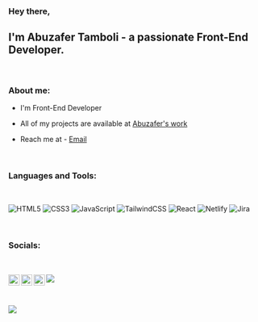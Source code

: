 ### Hey there,

## I'm Abuzafer Tamboli - a passionate Front-End  Developer.

<br/>

### About me:

- I'm Front-End Developer

- All of my projects are available at [Abuzafer's work](https://github.com/abuzafertamboli/Front-End-Development)

- Reach me at - [Email](mailto:abutamboli7707@gmail.com)

<br/>

 ### Languages and Tools:

<br/>

![HTML5](https://img.shields.io/badge/html5-%23E34F26.svg?style=for-the-badge&logo=html5&logoColor=white) ![CSS3](https://img.shields.io/badge/css3-%231572B6.svg?style=for-the-badge&logo=css3&logoColor=white) ![JavaScript](https://img.shields.io/badge/javascript-%23323330.svg?style=for-the-badge&logo=javascript&logoColor=%23F7DF1E) ![TailwindCSS](https://img.shields.io/badge/tailwindcss-%2338B2AC.svg?style=for-the-badge&logo=tailwind-css&logoColor=white) ![React](https://img.shields.io/badge/react-%2320232a.svg?style=for-the-badge&logo=react&logoColor=%2361DAFB) ![Netlify](https://img.shields.io/badge/netlify-%23000000.svg?style=for-the-badge&logo=netlify&logoColor=#00C7B7)  ![Jira](https://img.shields.io/badge/jira-%230A0FFF.svg?style=for-the-badge&logo=jira&logoColor=white)

<br/>

 ### Socials:
 
 <br/>

<a href="https://www.linkedin.com/in/abuzafer-tamboli/"> <img align="left"  alt="LinkedIn" width="22px" src="https://cdn-icons-png.flaticon.com/512/174/174857.png"/>
</a>
<a href="https://www.instagram.com/_abu_7707/"> <img  align="left" alt="Instagram" width="22px" src="https://upload.wikimedia.org/wikipedia/commons/thumb/a/a5/Instagram_icon.png/2048px-Instagram_icon.png"/>
</a>
<a href="https://twitter.com/_abu_7707"> <img  alt="Twitter" align="left" width="22px" src="https://upload.wikimedia.org/wikipedia/sco/thumb/9/9f/Twitter_bird_logo_2012.svg/1200px-Twitter_bird_logo_2012.svg.png"/>
</a>
![](https://img.shields.io/badge/Front--End-Developer-red) 

 <br/>
 
[![](https://visitcount.itsvg.in/api?id=abuzafertamboli&label=Profile%20Views&color=1&icon=2&pretty=true)](https://visitcount.itsvg.in)
